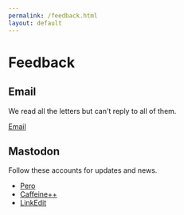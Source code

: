 ```yaml
---
permalink: /feedback.html
layout: default
---
```


# Feedback

## Email

We read all the letters but can't reply to all of them.

[Email](mailto:hello@cocoa.productions)

## Mastodon

Follow these accounts for updates and news.

- [Pero](https://mastodonapp.uk/@pero)
- [Caffeine++](https://mastodonapp.uk/@caffeine)
- [LinkEdit](https://mastodonapp.uk/@linkedit)
